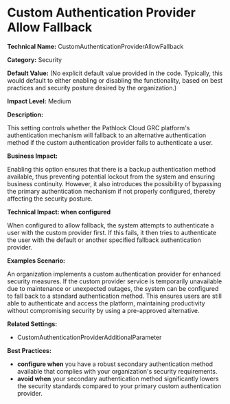 # Custom Authentication Provider Allow Fallback 

**Technical Name:** CustomAuthenticationProviderAllowFallback

**Category:** Security 

**Default Value:** (No explicit default value provided in the code. Typically, this would default to either enabling or disabling the functionality, based on best practices and security posture desired by the organization.)

**Impact Level:** Medium 

**Description:** 

This setting controls whether the Pathlock Cloud GRC platform's authentication mechanism will fallback to an alternative authentication method if the custom authentication provider fails to authenticate a user. 

**Business Impact:** 

Enabling this option ensures that there is a backup authentication method available, thus preventing potential lockout from the system and ensuring business continuity. However, it also introduces the possibility of bypassing the primary authentication mechanism if not properly configured, thereby affecting the security posture.

**Technical Impact: when configured**

When configured to allow fallback, the system attempts to authenticate a user with the custom provider first. If this fails, it then tries to authenticate the user with the default or another specified fallback authentication provider. 

**Examples Scenario:**

An organization implements a custom authentication provider for enhanced security measures. If the custom provider service is temporarily unavailable due to maintenance or unexpected outages, the system can be configured to fall back to a standard authentication method. This ensures users are still able to authenticate and access the platform, maintaining productivity without compromising security by using a pre-approved alternative.

**Related Settings:** 

- CustomAuthenticationProviderAdditionalParameter

**Best Practices:** 

- **configure when** you have a robust secondary authentication method available that complies with your organization's security requirements.
- **avoid when** your secondary authentication method significantly lowers the security standards compared to your primary custom authentication provider.